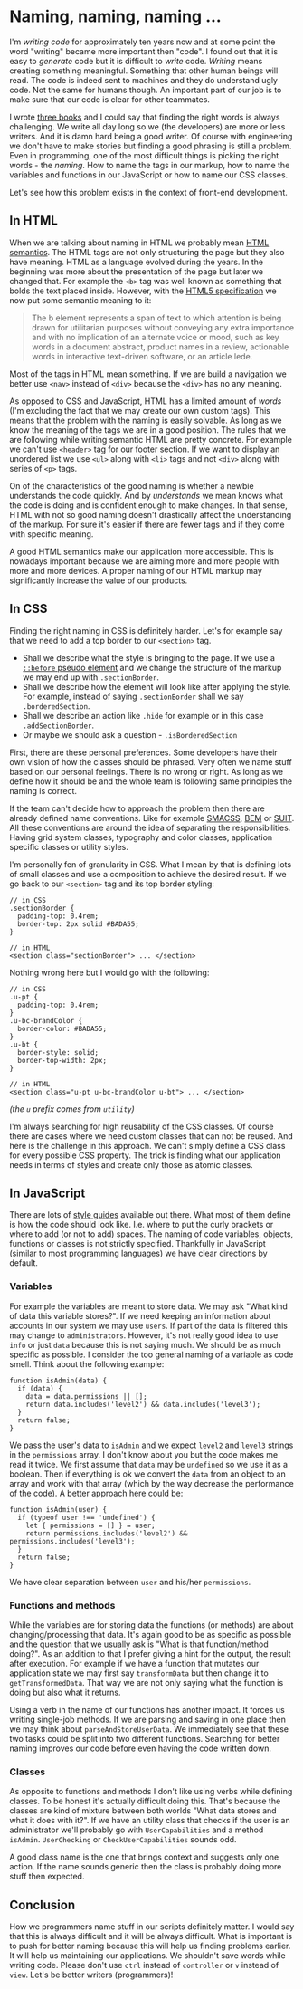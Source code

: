 # Naming, naming, naming ...

I'm *writing code* for approximately ten years now and at some point the word "writing" became more important then "code". I found out that it is easy to *generate* code but it is difficult to *write* code. *Writing* means creating something meaningful. Something that other human beings will read. The code is indeed sent to machines and they do understand ugly code. Not the same for humans though. An important part of our job is to make sure that our code is clear for other teammates.

I wrote [three books](http://krasimirtsonev.com/#books) and I could say that finding the right words is always challenging. We write all day long so we (the developers) are more or less writers. And it is damn hard being a good writer. Of course with engineering we don't have to make stories but finding a good phrasing is still a problem. Even in programming, one of the most difficult things is picking the right words - the *naming*. How to name the tags in our markup, how to name the variables and functions in our JavaScript or how to name our CSS classes.

Let's see how this problem exists in the context of front-end development.

## In HTML

When we are talking about naming in HTML we probably mean [HTML semantics](https://en.wikipedia.org/wiki/Semantic_HTML). The HTML tags are not only structuring the page but they also have meaning. HTML as a language evolved during the years. In the beginning was more about the presentation of the page but later we changed that. For example the `<b>` tag was well known as something that bolds the text placed inside. However, with the [HTML5 specification](https://www.w3.org/TR/html5/text-level-semantics.html#the-b-element) we now put some semantic meaning to it:

> The b element represents a span of text to which attention is being drawn for utilitarian purposes without conveying any extra importance and with no implication of an alternate voice or mood, such as key words in a document abstract, product names in a review, actionable words in interactive text-driven software, or an article lede.

Most of the tags in HTML mean something. If we are build a navigation we better use `<nav>` instead of `<div>` because the `<div>` has no any meaning.

As opposed to CSS and JavaScript, HTML has a limited amount of *words* (I'm excluding the fact that we may create our own custom tags). This means that the problem with the naming is easily solvable. As long as we know the meaning of the tags we are in a good position. The rules that we are following while writing semantic HTML are pretty concrete. For example we can't use `<header>` tag for our footer section. If we want to display an unordered list we use `<ul>` along with `<li>` tags and not `<div>` along with series of `<p>` tags.

On of the characteristics of the good naming is whether a newbie understands the code quickly. And by *understands* we mean knows what the code is doing and is confident enough to make changes. In that sense, HTML with not so good naming doesn't drastically affect the understanding of the markup. For sure it's easier if there are fewer tags and if they come with specific meaning.

A good HTML semantics make our application more accessible. This is nowadays important because we are aiming more and more people with more and more devices. A proper naming of our HTML markup may significantly increase the value of our products.

## In CSS

Finding the right naming in CSS is definitely harder. Let's for example say that we need to add a top border to our `<section>` tag.

* Shall we describe what the style is bringing to the page. If we use a [`::before` pseudo element](http://krasimirtsonev.com/blog/article/CSS-before-and-after-pseudo-elements-in-practice) and we change the structure of the markup we may end up with `.sectionBorder`.
* Shall we describe how the element will look like after applying the style. For example, instead of saying `.sectionBorder` shall we say `.borderedSection`.
* Shall we describe an action like `.hide` for example or in this case `.addSectionBorder`.
* Or maybe we should ask a question - `.isBorderedSection`

First, there are these personal preferences. Some developers have their own vision of how the classes should be phrased. Very often we name stuff based on our personal feelings. There is no wrong or right. As long as we define how it should be and the whole team is following same principles the naming is correct.

If the team can't decide how to approach the problem then there are already defined name conventions. Like for example [SMACSS](https://smacss.com/), [BEM](http://getbem.com/introduction/) or [SUIT](http://suitcss.github.io/). All these conventions are around the idea of separating the responsibilities. Having grid system classes, typography and color classes, application specific classes or utility styles.

I'm personally fen of granularity in CSS. What I mean by that is defining lots of small classes and use a composition to achieve the desired result. If we go back to our `<section>` tag and its top border styling:

```
// in CSS
.sectionBorder {  
  padding-top: 0.4rem;
  border-top: 2px solid #BADA55;
}

// in HTML
<section class="sectionBorder"> ... </section>
```

Nothing wrong here but I would go with the following:

```
// in CSS
.u-pt {
  padding-top: 0.4rem;
}
.u-bc-brandColor {
  border-color: #BADA55;
}
.u-bt {
  border-style: solid;
  border-top-width: 2px;
}

// in HTML
<section class="u-pt u-bc-brandColor u-bt"> ... </section>
```
*(the `u` prefix comes from `utility`)*

I'm always searching for high reusability of the CSS classes. Of course there are cases where we need custom classes that can not be reused. And here is the challenge in this approach. We can't simply define a CSS class for every possible CSS property. The trick is finding what our application needs in terms of styles and create only those as atomic classes.

## In JavaScript

There are lots of [style guides](https://addyosmani.com/blog/javascript-style-guides-and-beautifiers/) available out there. What most of them define is how the code should look like. I.e. where to put the curly brackets or where to add (or not to add) spaces. The naming of code variables, objects, functions or classes is not strictly specified. Thankfully in JavaScript (similar to most programming languages) we have clear directions by default.


### Variables

For example the variables are meant to store data. We may ask "What kind of data this variable stores?". If we need keeping an information about accounts in our system we may use `users`. If part of the data is filtered this may change to `administrators`. However, it's not really good idea to use `info` or just `data` because this is not saying much. We should be as much specific as possible. I consider the too general naming of a variable as code smell. Think about the following example:

```
function isAdmin(data) {
  if (data) {
    data = data.permissions || [];
    return data.includes('level2') && data.includes('level3');
  }
  return false;
}
```

We pass the user's data to `isAdmin` and we expect `level2` and `level3` strings in the `permissions` array. I don't know about you but the code makes me read it twice. We first assume that `data` may be `undefined` so we use it as a boolean. Then if everything is ok we convert the `data` from an object to an array and work with that array (which by the way decrease the performance of the code). A better approach here could be:

```
function isAdmin(user) {
  if (typeof user !== 'undefined') {
    let { permissions = [] } = user;
    return permissions.includes('level2') && permissions.includes('level3');
  }
  return false;
}
```

We have clear separation between `user` and his/her `permissions`.

### Functions and methods

While the variables are for storing data the functions (or methods) are about changing/processing that data. It's again good to be as specific as possible and the question that we usually ask is "What is that function/method doing?". As an addition to that I prefer giving a hint for the output, the result after execution. For example if we have a function that mutates our application state we may first say `transformData` but then change it to `getTransformedData`. That way we are not only saying what the function is doing but also what it returns.

Using a verb in the name of our functions has another impact. It forces us writing single-job methods. If we are parsing and saving in one place then we may think about `parseAndStoreUserData`. We immediately see that these two tasks could be split into two different functions. Searching for better naming improves our code before even having the code written down.

### Classes

As opposite to functions and methods I don't like using verbs while defining classes. To be honest it's actually difficult doing this. That's because the classes are kind of mixture between both worlds "What data stores and what it does with it?". If we have an utility class that checks if the user is an administrator we'll probably go with `UserCapabilities` and a method `isAdmin`. `UserChecking` or `CheckUserCapabilities` sounds odd.

A good class name is the one that brings context and suggests only one action. If the name sounds generic then the class is probably doing more stuff then expected.

## Conclusion

How we programmers name stuff in our scripts definitely matter. I would say that this is always difficult and it will be always difficult. What is important is to push for better naming because this will help us finding problems earlier. It will help us maintaining our applications. We shouldn't save words while writing code. Please don't use `ctrl` instead of `controller` or `v` instead of `view`. Let's be better writers (programmers)!
